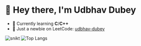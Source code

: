  # 👋 Hey there, I'm Udbhav Dubey

- 🌱 Currently learning **C**/**C++**
- 🚀 Just a newbie on LeetCode: [udbhav-dubey](https://leetcode.com/u/udbhav-dubey/)



![snikt](https://media3.giphy.com/media/v1.Y2lkPTc5MGI3NjExcTdkeDNraXp2YWJjMnF3Y3Y4Z2czZ2I5MGgxdDUxejdxeDhha3duaiZlcD12MV9pbnRlcm5hbF9naWZfYnlfaWQmY3Q9Zw/12m3hgKuSuhClW/giphy.gif) ![Top Langs](https://github-readme-stats.vercel.app/api/top-langs/?username=Udbhav-Dubey&layout=compact&theme=radical)

